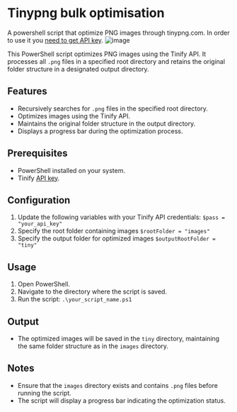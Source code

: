 # Tinypng bulk optimisation
A powershell script that optimize PNG images through tinypng.com. 
In order to use it you [need to get API key]([url](https://tinypng.com/developers)).
![image](https://github.com/user-attachments/assets/62cd228f-8850-4a44-bcf1-8c83c7f4f4ae)

This PowerShell script optimizes PNG images using the Tinify API. It processes all `.png` files in a specified root directory and retains the original folder structure in a designated output directory.

## Features
- Recursively searches for `.png` files in the specified root directory.
- Optimizes images using the Tinify API.
- Maintains the original folder structure in the output directory.
- Displays a progress bar during the optimization process.

## Prerequisites
- PowerShell installed on your system.
- Tinify [API key]([url](https://tinypng.com/developers)).

## Configuration

1. Update the following variables with your Tinify API credentials: `$pass = "your_api_key"`
2. Specify the root folder containing images `$rootFolder = "images"`
3. Specify the output folder for optimized images `$outputRootFolder = "tiny"` 

## Usage

1. Open PowerShell.
2. Navigate to the directory where the script is saved.
3. Run the script:
`.\your_script_name.ps1`

## Output

- The optimized images will be saved in the `tiny` directory, maintaining the same folder structure as in the `images` directory.

## Notes

- Ensure that the `images` directory exists and contains `.png` files before running the script.
- The script will display a progress bar indicating the optimization status.
